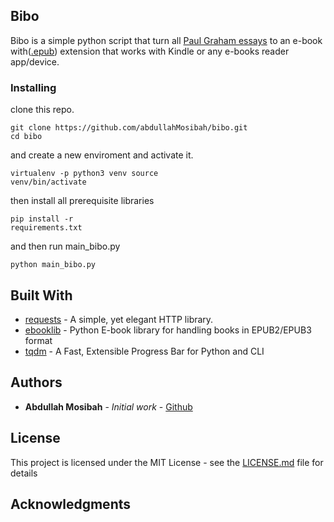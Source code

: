 ## Bibo
Bibo is a simple python script that turn all [Paul Graham 
essays](http://paulgraham.com/articles.html) to an e-book 
with([.epub](https://en.wikipedia.org/wiki/EPUB)) extension that works with Kindle or any 
e-books reader app/device.
### Installing
clone this repo.
``` 
git clone https://github.com/abdullahMosibah/bibo.git
cd bibo

``` 

and create a new enviroment and activate it.
``` 
virtualenv -p python3 venv source 
venv/bin/activate
```

then install all prerequisite libraries
``` 
pip install -r 
requirements.txt 
``` 

and then run main_bibo.py 
```
python main_bibo.py
```

## Built With
* [requests](https://github.com/psf/requests) - A simple, yet elegant HTTP library.
* [ebooklib](https://github.com/aerkalov/ebooklib) - Python E-book library for handling books in EPUB2/EPUB3 format
* [tqdm](https://github.com/tqdm/tqdm) - A Fast, Extensible Progress Bar for Python and CLI 


## Authors
* **Abdullah Mosibah** - *Initial work* - [Github](https://github.com/abdullahMosibah)

## License
This project is licensed under the MIT License - see the [LICENSE.md](LICENSE.md) file for 
details

## Acknowledgments
